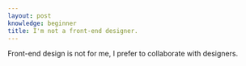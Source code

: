 ```yaml
---
layout: post
knowledge: beginner 
title: I'm not a front-end designer.
---
```


Front-end design is not for me, I prefer to collaborate with designers.